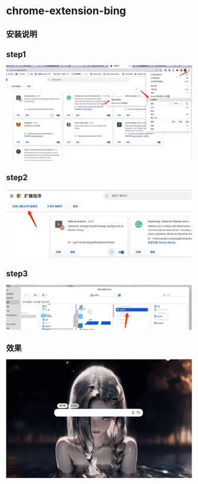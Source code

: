 # chrome-extension-bing
## 安装说明
## step1
![image](./step1.jpg)
## step2
![image](./step2.jpg)
## step3
![image](./step3.jpg)

## 效果
![image](./result.gif)
